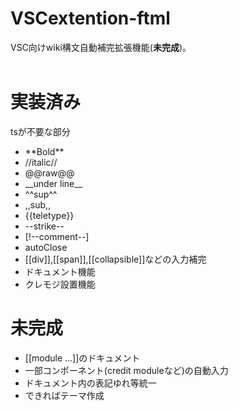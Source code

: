 # VSCextention-ftml
VSC向けwiki構文自動補完拡張機能(**未完成**)。<br>
<br>
# 実装済み
tsが不要な部分
* \*\*Bold\*\*
* //italic//
* @@raw@@
* \_\_under line\_\_
* \^\^sup\^\^
* ,,sub,,
* \{\{teletype\}\}
* \-\-strike\-\-
* \[!\-\-comment\-\-\]
* autoClose
* [[div]],[[span]],[[collapsible]]などの入力補完
* ドキュメント機能
* クレモジ設置機能

# 未完成
* [[module ...]]のドキュメント
* 一部コンポーネント(credit moduleなど)の自動入力
* ドキュメント内の表記ゆれ等統一
* できればテーマ作成
